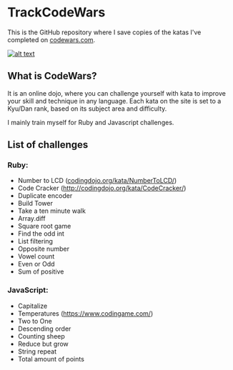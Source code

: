 # TrackCodeWars

This is the GitHub repository where I save copies of the katas I've completed on [codewars.com](www.codewars.com).

[![alt text](https://www.codewars.com/users/camilleregnault/badges/large "My CodeWar Profile")](https://www.codewars.com/users/camilleregnault)

## What is CodeWars?

It is an online dojo, where you can challenge yourself with kata to improve your skill and technique in any language.
Each kata on the site is set to a Kyu/Dan rank, based on its subject area and difficulty.

I mainly train myself for Ruby and Javascript challenges.

## List of challenges

### Ruby:

- Number to LCD ([codingdojo.org/kata/NumberToLCD/](http://codingdojo.org/kata/NumberToLCD/))
- Code Cracker (http://codingdojo.org/kata/CodeCracker/)
- Duplicate encoder
- Build Tower
- Take a ten minute walk
- Array.diff
- Square root game
- Find the odd int
- List filtering
- Opposite number
- Vowel count
- Even or Odd
- Sum of positive

### JavaScript:

- Capitalize
- Temperatures (https://www.codingame.com/)
- Two to One
- Descending order
- Counting sheep
- Reduce but grow
- String repeat
- Total amount of points
